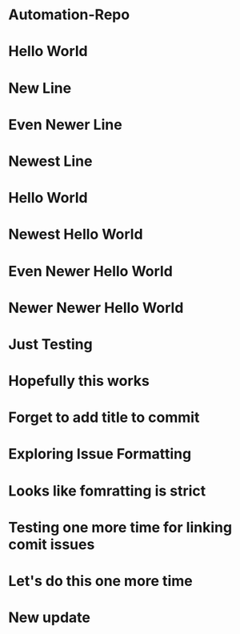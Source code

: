 # Automation-Repo
# Hello World
# New Line
# Even Newer Line
# Newest Line
# Hello World
# Newest Hello World
# Even Newer Hello World
# Newer Newer Hello World
# Just Testing
# Hopefully this works
# Forget to add title to commit
# Exploring Issue Formatting
# Looks like fomratting is strict
# Testing one more time for linking comit issues
# Let's do this one more time
# New update 